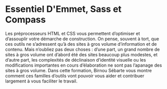 # Essentiel D'Emmet, Sass et Compass

Les préprocesseurs HTML et CSS vous permettent d’optimiser et d’assouplir votre démarche de construction. On pense, souvent à tort, que ces outils ne s’adressent qu’à des sites à gros volume d’information et de contenu. Mais n’oubliez pas deux choses : d’une part, un grand nombre de sites à gros volume ont d’abord été des sites beaucoup plus modestes, et d’autre part, les complexités de déclinaison d’identité visuelle ou les modifications importantes en cours d’élaboration ne sont pas l’apanage des sites à gros volume. Dans cette formation, Birnou Sébarte vous montre comment ces familles d’outils vont pouvoir vous aider et contribuer largement à vous faciliter le travail.